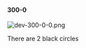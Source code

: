 #### 300-0
![dev-300-0-0.png](https://github.com/lil-lab/nlvr/raw/master/nlvr/dev/images/1/dev-300-0-0.png "dev-300-0-0.png")

There are 2 black circles